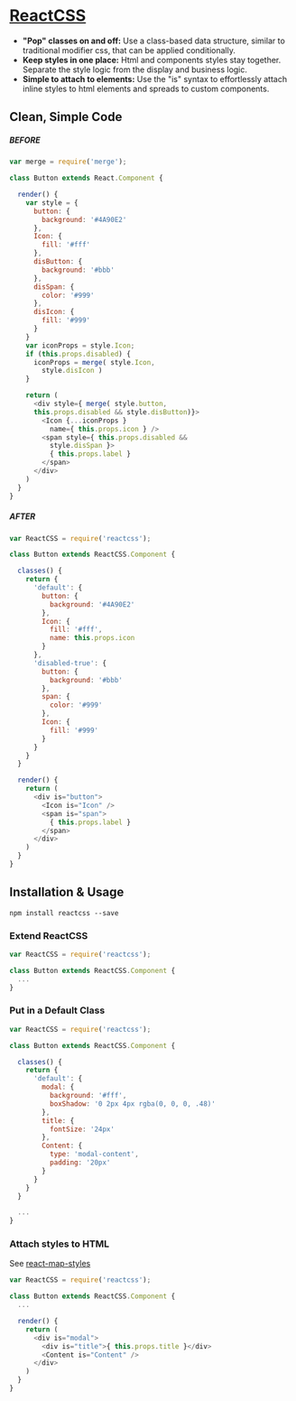 # [ReactCSS](http://reactcss.com/)

* **"Pop" classes on and off:** Use a class-based data structure, similar to traditional modifier css, that can be applied conditionally.
* **Keep styles in one place:** Html and components styles stay together. Separate the style logic from the display and business logic.
* **Simple to attach to elements:** Use the "is" syntax to effortlessly attach inline styles to html elements and spreads to custom components.

## Clean, Simple Code

##### BEFORE
```javascript
var merge = require('merge');

class Button extends React.Component {

  render() {
    var style = {
      button: {
        background: '#4A90E2'
      },
      Icon: {
        fill: '#fff'
      },
      disButton: {
        background: '#bbb'
      },
      disSpan: {
        color: '#999'
      },
      disIcon: {
        fill: '#999'
      }
    }
    var iconProps = style.Icon;
    if (this.props.disabled) {
      iconProps = merge( style.Icon,
        style.disIcon )
    }

    return (
      <div style={ merge( style.button,
      this.props.disabled && style.disButton)}>
        <Icon {...iconProps }
          name={ this.props.icon } />
        <span style={ this.props.disabled &&
          style.disSpan }>
          { this.props.label }
        </span>
      </div>
    )
  }
}
```

##### AFTER
```javascript
var ReactCSS = require('reactcss');

class Button extends ReactCSS.Component {

  classes() {
    return {
      'default': {
        button: {
          background: '#4A90E2'
        },
        Icon: {
          fill: '#fff',
          name: this.props.icon
        }
      },
      'disabled-true': {
        button: {
          background: '#bbb'
        },
        span: {
          color: '#999'
        },
        Icon: {
          fill: '#999'
        }
      }
    }
  }

  render() {
    return (
      <div is="button">
        <Icon is="Icon" />
        <span is="span">
          { this.props.label }
        </span>
      </div>
    )
  }
}
```

## Installation & Usage

```
npm install reactcss --save
```

### Extend ReactCSS
```javascript
var ReactCSS = require('reactcss');

class Button extends ReactCSS.Component {
  ...
}
```

### Put in a Default Class
```javascript
var ReactCSS = require('reactcss');

class Button extends ReactCSS.Component {

  classes() {
    return {
      'default': {
        modal: {
          background: '#fff',
          boxShadow: '0 2px 4px rgba(0, 0, 0, .48)'
        },
        title: {
          fontSize: '24px'
        },
        Content: {
          type: 'modal-content',
          padding: '20px'
        }
      }
    }
  }

  ...
}
```

### Attach styles to HTML
See [react-map-styles](http://github.com/casesandberg/react-map-styles)
```javascript
var ReactCSS = require('reactcss');

class Button extends ReactCSS.Component {
  ...

  render() {
    return (
      <div is="modal">
        <div is="title">{ this.props.title }</div>
        <Content is="Content" />
      </div>
    )
  }
}
```
